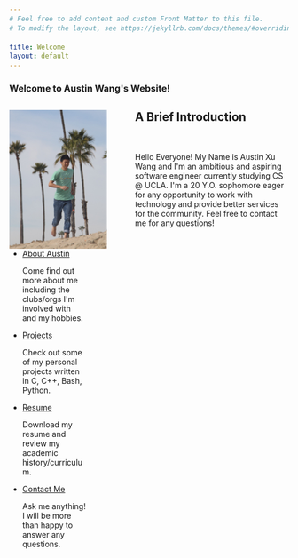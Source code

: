 ```yaml
---
# Feel free to add content and custom Front Matter to this file.
# To modify the layout, see https://jekyllrb.com/docs/themes/#overriding-theme-defaults

title: Welcome
layout: default
---
```

<h3>
    Welcome to Austin Wang's Website!
</h3>

<div class="large-block">
    <img src="/assets/austin0.jpg" class="collapsible-image" alt="intro-pic" width ="35%" height="auto"
    style="float:left;padding-right:10%;max-height:512px;max-width:360px;">
    <h2>
        A Brief Introduction
    </h2>
    <p style="width:100%;margin-top:10%;">
        Hello Everyone! My Name is Austin Xu Wang and I'm an ambitious and aspiring software engineer currently studying CS @ UCLA. I'm a 20 Y.O. sophomore eager for any opportunity to work with technology and provide better services for the community. Feel free to contact me for any questions!
    </p>
</div>
<div class="large-block" style="height:256px;">
    <ul>
        <li style="width:24%;"><div class="small-block">
            <a class="link-block-element" href="/about">About Austin</a>
            <p style="width:100%;">
                Come find out more about me including the clubs/orgs I'm involved with and my hobbies.
            </p>
        </div></li>
        <li style="width:24%;"><div class="small-block">
            <a class="link-block-element" href="/projects">Projects</a>
            <p style="width:100%;">
                Check out some of my personal projects written in C, C++, Bash, Python.
            </p>
        </div></li>
        <li style="width:24%;"><div class="small-block">
            <a class="link-block-element" href="/resume">Resume</a>
            <p style="width:100%;">
                Download my resume and review my academic history/curriculum.
            </p>
        </div></li>
        <li style="width:24%;"><div class="small-block">
            <a class="link-block-element" href="/contact">Contact Me</a>
            <p style="width:100%;">
                Ask me anything! I will be more than happy to answer any questions.
            </p>
        </div></li>
    </ul>
</div>
